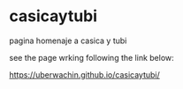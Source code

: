 # casicaytubi
pagina homenaje a casica y tubi

see the page wrking following the link below:

https://uberwachin.github.io/casicaytubi/
